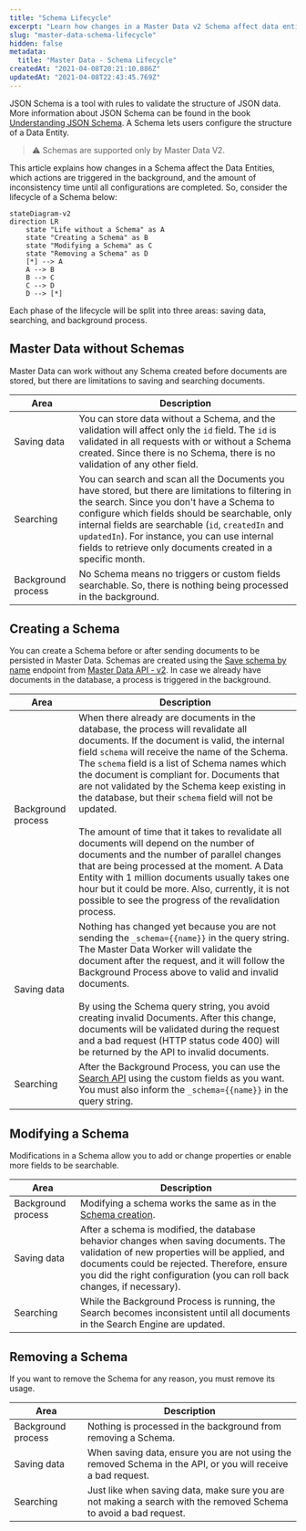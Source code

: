 ```yaml
---
title: "Schema Lifecycle"
excerpt: "Learn how changes in a Master Data v2 Schema affect data entities."
slug: "master-data-schema-lifecycle"
hidden: false
metadata: 
  title: "Master Data - Schema Lifecycle"
createdAt: "2021-04-08T20:21:10.886Z"
updatedAt: "2021-04-08T22:43:45.769Z"
---
```


JSON Schema is a tool with rules to validate the structure of JSON data. More information about JSON Schema can be found in the book [Understanding JSON Schema](https://json-schema.org/understanding-json-schema/index.html). A Schema lets users configure the structure of a Data Entity.

> ⚠️ Schemas are supported only by Master Data V2.

This article explains how changes in a Schema affect the Data Entities, which actions are triggered in the background, and the amount of inconsistency time until all configurations are completed. So, consider the lifecycle of a Schema below:

```mermaid
stateDiagram-v2
direction LR
    state "Life without a Schema" as A
    state "Creating a Schema" as B
    state "Modifying a Schema" as C
    state "Removing a Schema" as D
    [*] --> A
    A --> B
    B --> C
    C --> D
    D --> [*]
```

Each phase of the lifecycle will be split into three areas: saving data, searching, and background process.

## Master Data without Schemas

Master Data can work without any Schema created before documents are stored, but there are limitations to saving and searching documents.

| Area | Description |
| - | - |
| Saving data | You can store data without a Schema, and the validation will affect only the `id` field. The `id` is validated in all requests with or without a Schema created. Since there is no Schema, there is no validation of any other field. |
| Searching | You can search and scan all the Documents you have stored, but there are limitations to filtering in the search. Since you don't have a Schema to configure which fields should be searchable, only internal fields are searchable (`id`, `createdIn` and `updatedIn`). For instance, you can use internal fields to retrieve only documents created in a specific month. |
| Background process | No Schema means no triggers or custom fields searchable. So, there is nothing being processed in the background. |

## Creating a Schema

You can create a Schema before or after sending documents to be persisted in Master Data. Schemas are created using the [Save schema by name](https://developers.vtex.com/docs/api-reference/master-data-api-v2#put-/api/dataentities/-dataEntityName-/schemas/-schemaName-) endpoint from [Master Data API - v2](https://developers.vtex.com/docs/api-reference/master-data-api-v2). In case we already have documents in the database, a process is triggered in the background.

| Area | Description |
| - | - |
| Background process | When there already are documents in the database, the process will revalidate all documents. If the document is valid, the internal field `schema` will receive the name of the Schema. The `schema` field is a list of Schema names which the document is compliant for. Documents that are not validated by the Schema keep existing in the database, but their `schema` field will not be updated.<br><br>The amount of time that it takes to revalidate all documents will depend on the number of documents and the number of parallel changes that are being processed at the moment. A Data Entity with 1 million documents usually takes one hour but it could be more. Also, currently, it is not possible to see the progress of the revalidation process. |
| Saving data | Nothing has changed yet because you are not sending the `_schema={{name}}` in the query string. The Master Data Worker will validate the document after the request, and it will follow the Background Process above to valid and invalid documents.<br><br>By using the Schema query string, you avoid creating invalid Documents. After this change, documents will be validated during the request and a bad request (HTTP status code 400) will be returned by the API to invalid documents.
| Searching | After the Background Process, you can use the [Search API](#search) using the custom fields as you want. You must also inform the `_schema={{name}}` in the query string. |

## Modifying a Schema

Modifications in a Schema allow you to add or change properties or enable more fields to be searchable.

| Area | Description |
| - | - |
| Background process | Modifying a schema works the same as in the [Schema creation](#creating-a-schema). |
| Saving data | After a schema is modified, the database behavior changes when saving documents. The validation of new properties will be applied, and documents could be rejected. Therefore, ensure you did the right configuration (you can roll back changes, if necessary). |
| Searching | While the Background Process is running, the Search becomes inconsistent until all documents in the Search Engine are updated. |

## Removing a Schema

If you want to remove the Schema for any reason, you must remove its usage.

| Area | Description |
| - | - |
| Background process | Nothing is processed in the background from removing a Schema. |
| Saving data | When saving data, ensure you are not using the removed Schema in the API, or you will receive a bad request. |
| Searching | Just like when saving data, make sure you are not making a search with the removed Schema to avoid a bad request. |
